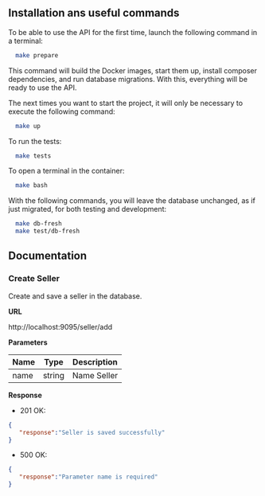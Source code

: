 ## Installation ans useful commands

To be able to use the API for the first time, launch the following command in a terminal:
```bash
  make prepare
```
This command will build the Docker images, start them up, install composer dependencies, and run database migrations. With this, everything will be ready to use the API.

The next times you want to start the project, it will only be necessary to execute the following command:
```bash
  make up
```
To run the tests:
```bash
  make tests
```
To open a terminal in the container:
```bash
  make bash
```
With the following commands, you will leave the database unchanged, as if just migrated, for both testing and development:
```bash
  make db-fresh
  make test/db-fresh
```

## Documentation

### Create Seller

Create and save a seller in the database.

**URL**

http://localhost:9095/seller/add

**Parameters**

| Name   | Type   | Description             |
|--------|--------|-------------------------|
| name   | string | Name Seller             |

**Response**
- 201 OK:
```json
{
   "response":"Seller is saved successfully"
}
```
- 500 OK:
```json
{
   "response":"Parameter name is required"
}
```


